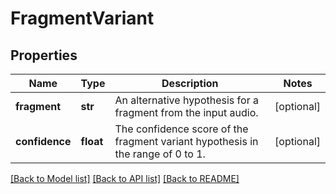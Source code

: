 # FragmentVariant

## Properties
Name | Type | Description | Notes
------------ | ------------- | ------------- | -------------
**fragment** | **str** | An alternative hypothesis for a fragment from the input audio. | [optional] 
**confidence** | **float** | The confidence score of the fragment variant hypothesis in the range of 0 to 1. | [optional] 

[[Back to Model list]](../README.md#documentation-for-models) [[Back to API list]](../README.md#documentation-for-api-endpoints) [[Back to README]](../README.md)


